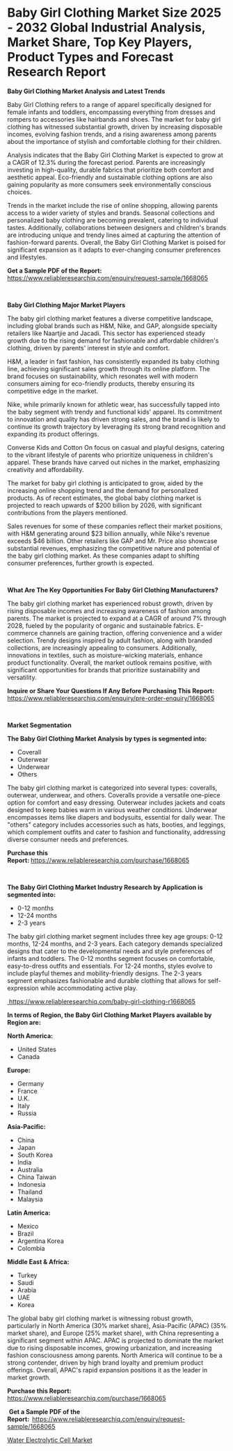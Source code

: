 <p><h1>Baby Girl Clothing Market Size 2025 - 2032 Global Industrial Analysis, Market Share, Top Key Players, Product Types and Forecast Research Report</h1></p><p><strong>Baby Girl Clothing Market Analysis and Latest Trends</strong></p>
<p><p>Baby Girl Clothing refers to a range of apparel specifically designed for female infants and toddlers, encompassing everything from dresses and rompers to accessories like hairbands and shoes. The market for baby girl clothing has witnessed substantial growth, driven by increasing disposable incomes, evolving fashion trends, and a rising awareness among parents about the importance of stylish and comfortable clothing for their children.</p><p>Analysis indicates that the Baby Girl Clothing Market is expected to grow at a CAGR of 12.3% during the forecast period. Parents are increasingly investing in high-quality, durable fabrics that prioritize both comfort and aesthetic appeal. Eco-friendly and sustainable clothing options are also gaining popularity as more consumers seek environmentally conscious choices.</p><p>Trends in the market include the rise of online shopping, allowing parents access to a wider variety of styles and brands. Seasonal collections and personalized baby clothing are becoming prevalent, catering to individual tastes. Additionally, collaborations between designers and children's brands are introducing unique and trendy lines aimed at capturing the attention of fashion-forward parents. Overall, the Baby Girl Clothing Market is poised for significant expansion as it adapts to ever-changing consumer preferences and lifestyles.</p></p>
<p><strong>Get a Sample PDF of the Report:&nbsp;</strong> <a href="https://www.reliableresearchiq.com/enquiry/request-sample/1668065?utm_campaign=2927&utm_medium=2&utm_source=Github&utm_content=ia&utm_term=08032025&utm_id=baby-girl-clothing">https://www.reliableresearchiq.com/enquiry/request-sample/1668065</a></p>
<p>&nbsp;</p>
<p><strong>Baby Girl Clothing Major Market Players</strong></p>
<p><p>The baby girl clothing market features a diverse competitive landscape, including global brands such as H&M, Nike, and GAP, alongside specialty retailers like Naartjie and Jacadi. This sector has experienced steady growth due to the rising demand for fashionable and affordable children's clothing, driven by parents' interest in style and comfort.</p><p>H&M, a leader in fast fashion, has consistently expanded its baby clothing line, achieving significant sales growth through its online platform. The brand focuses on sustainability, which resonates well with modern consumers aiming for eco-friendly products, thereby ensuring its competitive edge in the market.</p><p>Nike, while primarily known for athletic wear, has successfully tapped into the baby segment with trendy and functional kids' apparel. Its commitment to innovation and quality has driven strong sales, and the brand is likely to continue its growth trajectory by leveraging its strong brand recognition and expanding its product offerings.</p><p>Converse Kids and Cotton On focus on casual and playful designs, catering to the vibrant lifestyle of parents who prioritize uniqueness in children's apparel. These brands have carved out niches in the market, emphasizing creativity and affordability.</p><p>The market for baby girl clothing is anticipated to grow, aided by the increasing online shopping trend and the demand for personalized products. As of recent estimates, the global baby clothing market is projected to reach upwards of $200 billion by 2026, with significant contributions from the players mentioned.</p><p>Sales revenues for some of these companies reflect their market positions, with H&M generating around $23 billion annually, while Nike's revenue exceeds $46 billion. Other retailers like GAP and Mr. Price also showcase substantial revenues, emphasizing the competitive nature and potential of the baby girl clothing market. As these companies adapt to shifting consumer preferences, further growth is expected.</p></p>
<p>&nbsp;</p>
<p><strong>What Are The Key Opportunities For Baby Girl Clothing Manufacturers?</strong></p>
<p><p>The baby girl clothing market has experienced robust growth, driven by rising disposable incomes and increasing awareness of fashion among parents. The market is projected to expand at a CAGR of around 7% through 2028, fueled by the popularity of organic and sustainable fabrics. E-commerce channels are gaining traction, offering convenience and a wider selection. Trendy designs inspired by adult fashion, along with branded collections, are increasingly appealing to consumers. Additionally, innovations in textiles, such as moisture-wicking materials, enhance product functionality. Overall, the market outlook remains positive, with significant opportunities for brands that prioritize sustainability and versatility.</p></p>
<p><strong>Inquire or Share Your Questions If Any Before Purchasing This Report:</strong> <a href="https://www.reliableresearchiq.com/enquiry/pre-order-enquiry/1668065?utm_campaign=2927&utm_medium=2&utm_source=Github&utm_content=ia&utm_term=08032025&utm_id=baby-girl-clothing">https://www.reliableresearchiq.com/enquiry/pre-order-enquiry/1668065</a></p>
<p>&nbsp;</p>
<p><strong>Market Segmentation</strong></p>
<p><strong>The Baby Girl Clothing Market Analysis by types is segmented into:</strong></p>
<p><ul><li>Coverall</li><li>Outerwear</li><li>Underwear</li><li>Others</li></ul></p>
<p><p>The baby girl clothing market is categorized into several types: coveralls, outerwear, underwear, and others. Coveralls provide a versatile one-piece option for comfort and easy dressing. Outerwear includes jackets and coats designed to keep babies warm in various weather conditions. Underwear encompasses items like diapers and bodysuits, essential for daily wear. The "others" category includes accessories such as hats, booties, and leggings, which complement outfits and cater to fashion and functionality, addressing diverse consumer needs and preferences.</p></p>
<p><strong>Purchase this Report:&nbsp;</strong><a href="https://www.reliableresearchiq.com/purchase/1668065?utm_campaign=2927&utm_medium=2&utm_source=Github&utm_content=ia&utm_term=08032025&utm_id=baby-girl-clothing">https://www.reliableresearchiq.com/purchase/1668065</a></p>
<p>&nbsp;</p>
<p><strong>The Baby Girl Clothing Market Industry Research by Application is segmented into:</strong></p>
<p><ul><li>0-12 months</li><li>12-24 months</li><li>2-3 years</li></ul></p>
<p><p>The baby girl clothing market segment includes three key age groups: 0-12 months, 12-24 months, and 2-3 years. Each category demands specialized designs that cater to the developmental needs and style preferences of infants and toddlers. The 0-12 months segment focuses on comfortable, easy-to-dress outfits and essentials. For 12-24 months, styles evolve to include playful themes and mobility-friendly designs. The 2-3 years segment emphasizes fashionable and durable clothing that allows for self-expression while accommodating active play.</p></p>
<p><a href="https://www.reliableresearchiq.com/baby-girl-clothing-r1668065?utm_campaign=2927&utm_medium=2&utm_source=Github&utm_content=ia&utm_term=08032025&utm_id=baby-girl-clothing">&nbsp;https://www.reliableresearchiq.com/baby-girl-clothing-r1668065</a></p>
<p><strong>In terms of Region, the Baby Girl Clothing Market Players available by Region are:</strong></p>
<p>
    <p> <strong> North America: </strong>
        <ul>
            <li>United States</li>
            <li>Canada</li>
        </ul>
        </p> 
    <p> <strong> Europe: </strong>
        <ul>
            <li>Germany</li>
            <li>France</li>
            <li>U.K.</li>
            <li>Italy</li>
            <li>Russia</li>
        </ul>
        </p> 
    <p> <strong> Asia-Pacific: </strong>
        <ul>
            <li>China</li>
            <li>Japan</li>
            <li>South Korea</li>
            <li>India</li>
            <li>Australia</li>
            <li>China Taiwan</li>
            <li>Indonesia</li>
            <li>Thailand</li>
            <li>Malaysia</li>
        </ul>
        </p> 
    <p> <strong> Latin America: </strong>
        <ul>
            <li>Mexico</li>
            <li>Brazil</li>
            <li>Argentina Korea</li>
            <li>Colombia</li>
        </ul>
        </p> 
    <p> <strong> Middle East & Africa: </strong>
        <ul>
            <li>Turkey</li>
            <li>Saudi</li>
            <li>Arabia</li>
            <li>UAE</li>
            <li>Korea</li>
        </ul>
    </p>
    </p>
<p><p>The global baby girl clothing market is witnessing robust growth, particularly in North America (30% market share), Asia-Pacific (APAC) (35% market share), and Europe (25% market share), with China representing a significant segment within APAC. APAC is projected to dominate the market due to rising disposable incomes, growing urbanization, and increasing fashion consciousness among parents. North America will continue to be a strong contender, driven by high brand loyalty and premium product offerings. Overall, APAC's rapid expansion positions it as the leader in market growth.</p></p>
<p><strong>Purchase this Report: </strong><a href="https://www.reliableresearchiq.com/purchase/1668065?utm_campaign=2927&utm_medium=2&utm_source=Github&utm_content=ia&utm_term=08032025&utm_id=baby-girl-clothing">https://www.reliableresearchiq.com/purchase/1668065</a></p>
<p>&nbsp;<strong>Get a Sample PDF of the Report:&nbsp;&nbsp;</strong><a href="https://www.reliableresearchiq.com/enquiry/request-sample/1668065?utm_campaign=2927&utm_medium=2&utm_source=Github&utm_content=ia&utm_term=08032025&utm_id=baby-girl-clothing">https://www.reliableresearchiq.com/enquiry/request-sample/1668065</a></p>
<p><strong></strong></p>
<p><p><a href="https://github.com/vilehoaguy/Market-Research-Report-List-1/blob/main/water-electrolytic-cell-market.md?utm_campaign=2927&utm_medium=2&utm_source=Github&utm_content=ia&utm_term=08032025&utm_id=baby-girl-clothing">Water Electrolytic Cell Market</a></p></p>